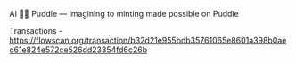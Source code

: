 AI 🤝🏻 Puddle — imagining to minting made possible on Puddle

Transactions - https://flowscan.org/transaction/b32d21e955bdb35761065e8601a398b0aec61e824e572ce526dd23354fd6c26b
